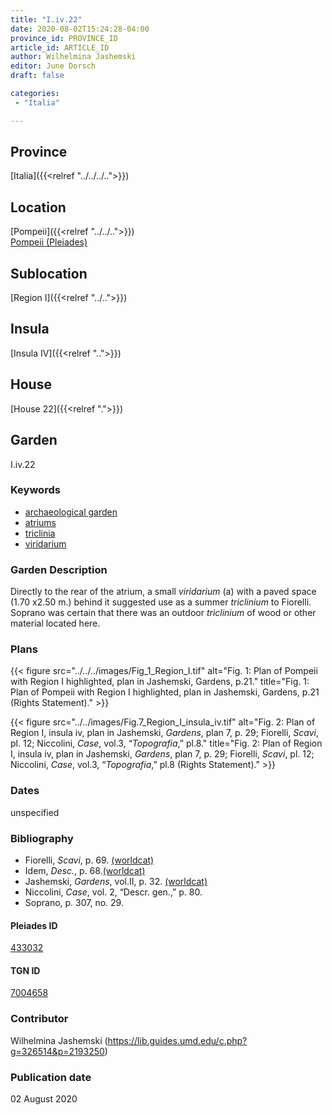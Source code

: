 ```yaml
---
title: "I.iv.22"
date: 2020-08-02T15:24:28-04:00
province_id: PROVINCE_ID
article_id: ARTICLE_ID
author: Wilhelmina Jashemski
editor: June Dorsch
draft: false

categories:
 - "Italia"

---
```


## Province

[Italia]({{<relref "../../../..">}})

<!--### Province Description-->

<!-- DESCRIPTION -->


## Location

[Pompeii]({{<relref "../../..">}}) \
[Pompeii (Pleiades)](https://pleiades.stoa.org/places/433032)

<!--### Location Description-->

<!-- LEAVE THIS BLANK FOR NOW -->

## Sublocation

[Region I]({{<relref "../..">}})

<!--### Sublocation Description-->

<!-- DESCRIPTION -->

## Insula

[Insula IV]({{<relref "..">}})

## House

[House 22]({{<relref ".">}})

## Garden

I.iv.22

### Keywords

- [archaeological garden](#)
- [atriums](http://vocab.getty.edu/page/aat/300004097)
- [triclinia](http://vocab.getty.edu/page/aat/300004359)
- [viridarium](#)

### Garden Description

Directly to the rear of the atrium, a small *viridarium* (a) with a paved space (1.70 x2.50 m.) behind it suggested use as a summer *triclinium* to Fiorelli. Soprano was certain that there was an outdoor *triclinium* of wood or other material located here.

<!--### Maps-->

<!--
OLD WAY (DO NOT USE)
![alt_text](../../images/image_name.ext)
*CAPTION*

NEW WAY ↓↓↓↓
{{< figure src="../../images/image_name.ext" alt="ALT_TEXT" title="CAPTION" >}}
-->

### Plans

{{< figure src="../../../images/Fig_1_Region_I.tif" alt="Fig. 1: Plan of Pompeii with Region I highlighted, plan in Jashemski, Gardens, p.21." title="Fig. 1: Plan of Pompeii with Region I highlighted, plan in Jashemski, Gardens, p.21 (Rights Statement)." >}}

{{< figure src="../../images/Fig.7_Region_I_insula_iv.tif" alt="Fig. 2: Plan of Region I, insula iv, plan in Jashemski, *Gardens*, plan 7, p. 29; Fiorelli, *Scavi*, pl. 12; Niccolini, *Case*, vol.3, “*Topografia*,” pl.8." title="Fig. 2: Plan of Region I, insula iv, plan in Jashemski, *Gardens*, plan 7, p. 29; Fiorelli, *Scavi*, pl. 12; Niccolini, *Case*, vol.3, “*Topografia*,” pl.8 (Rights Statement)." >}}

<!--### Images-->


### Dates

unspecified

### Bibliography

* Fiorelli, *Scavi*, p. 69. [(worldcat)](http://www.worldcat.org/oclc/249024903)
* Idem, *Desc.*, p. 68.[(worldcat)](http://www.worldcat.org/oclc/908272023)
* Jashemski, *Gardens*, vol.II, p. 32. [(worldcat)](http://www.worldcat.org/oclc/921816405)
* Niccolini, *Case*, vol. 2, “Descr. gen.,” p. 80.
* Soprano, p. 307, no. 29.

<!--#### Periodo ID-->

<!-- [PERIODO_ID](https://pleiades.stoa.org/places/PLEIADES_ID) -->

#### Pleiades ID

[433032](https://pleiades.stoa.org/places/433032)

#### TGN ID

[7004658](http://vocab.getty.edu/page/tgn/7004658)

### Contributor

Wilhelmina Jashemski (https://lib.guides.umd.edu/c.php?g=326514&p=2193250)

### Publication date

02 August 2020

<!--### Related articles-->

<!-- Links to other related articles. Leave blank for now -->
